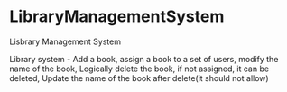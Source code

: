 # LibraryManagementSystem
Lisbrary Management System 

Library system - Add a book, assign a book to a set of users, modify the name of the book, 
Logically delete the book, if not assigned, it can be deleted, Update the name of the book after delete(it should not allow)
